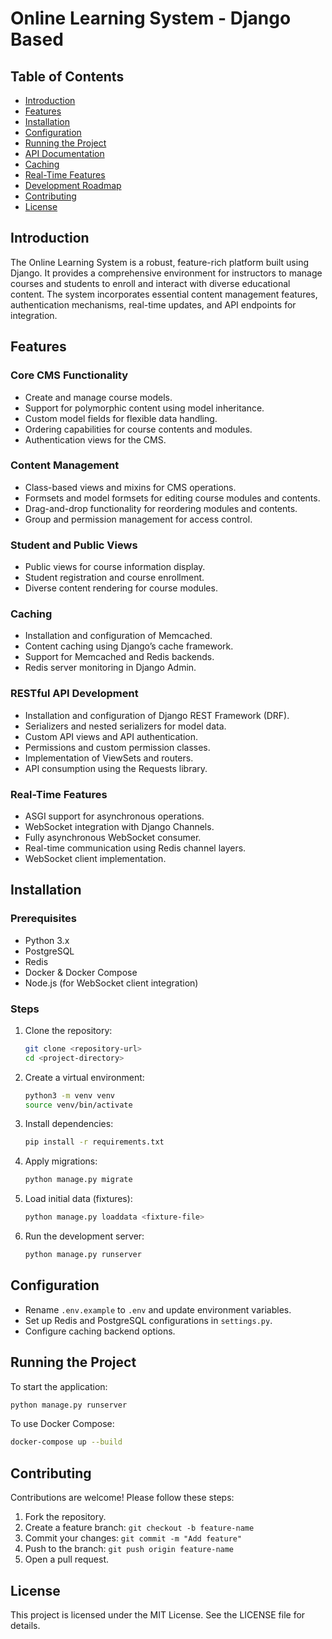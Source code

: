 # Online Learning System - Django Based

## Table of Contents
- [Introduction](#introduction)
- [Features](#features)
- [Installation](#installation)
- [Configuration](#configuration)
- [Running the Project](#running-the-project)
- [API Documentation](#api-documentation)
- [Caching](#caching)
- [Real-Time Features](#real-time-features)
- [Development Roadmap](#development-roadmap)
- [Contributing](#contributing)
- [License](#license)

## Introduction
The Online Learning System is a robust, feature-rich platform built using Django. It provides a comprehensive environment for instructors to manage courses and students to enroll and interact with diverse educational content. The system incorporates essential content management features, authentication mechanisms, real-time updates, and API endpoints for integration.

## Features

### Core CMS Functionality
- Create and manage course models.
- Support for polymorphic content using model inheritance.
- Custom model fields for flexible data handling.
- Ordering capabilities for course contents and modules.
- Authentication views for the CMS.

### Content Management
- Class-based views and mixins for CMS operations.
- Formsets and model formsets for editing course modules and contents.
- Drag-and-drop functionality for reordering modules and contents.
- Group and permission management for access control.

### Student and Public Views
- Public views for course information display.
- Student registration and course enrollment.
- Diverse content rendering for course modules.

### Caching
- Installation and configuration of Memcached.
- Content caching using Django’s cache framework.
- Support for Memcached and Redis backends.
- Redis server monitoring in Django Admin.

### RESTful API Development
- Installation and configuration of Django REST Framework (DRF).
- Serializers and nested serializers for model data.
- Custom API views and API authentication.
- Permissions and custom permission classes.
- Implementation of ViewSets and routers.
- API consumption using the Requests library.

### Real-Time Features
- ASGI support for asynchronous operations.
- WebSocket integration with Django Channels.
- Fully asynchronous WebSocket consumer.
- Real-time communication using Redis channel layers.
- WebSocket client implementation.

## Installation

### Prerequisites
- Python 3.x
- PostgreSQL
- Redis
- Docker & Docker Compose
- Node.js (for WebSocket client integration)

### Steps
1. Clone the repository:
   ```bash
   git clone <repository-url>
   cd <project-directory>
   ```
2. Create a virtual environment:
   ```bash
   python3 -m venv venv
   source venv/bin/activate
   ```
3. Install dependencies:
   ```bash
   pip install -r requirements.txt
   ```
4. Apply migrations:
   ```bash
   python manage.py migrate
   ```
5. Load initial data (fixtures):
   ```bash
   python manage.py loaddata <fixture-file>
   ```
6. Run the development server:
   ```bash
   python manage.py runserver
   ```

## Configuration
- Rename `.env.example` to `.env` and update environment variables.
- Set up Redis and PostgreSQL configurations in `settings.py`.
- Configure caching backend options.

## Running the Project
To start the application:
```bash
python manage.py runserver
```

To use Docker Compose:
```bash
docker-compose up --build
```

## Contributing
Contributions are welcome! Please follow these steps:
1. Fork the repository.
2. Create a feature branch: `git checkout -b feature-name`
3. Commit your changes: `git commit -m "Add feature"`
4. Push to the branch: `git push origin feature-name`
5. Open a pull request.

## License
This project is licensed under the MIT License. See the LICENSE file for details.

